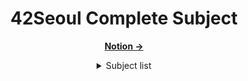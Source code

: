 <div align="center">

  # 42Seoul Complete Subject
  [**Notion →**][Notion]

  <details>
    <summary style="text-align: center;">
      Subject list
    </summary>
    <p align="center">
      - LaPiscine
      <br>- libft
      <br>- get_next_line
      <br>- born2beroot
      <br>- ft_printf
      <br>- push_swap
      <br>- so_long
      <br>- minitalk
      <br>- minishell
      <br>- Philosopher
      <br>- Cub3D
      <br>- NetPractice
      <br>- CPP Module 00-04
      <br>- Inception
    </p>
  </details>
</div>

[Notion]: https://sapphire-sardine-55a.notion.site/42Seoul-e97fc1974224406788ad77ca63ccfe5f?pvs=4
